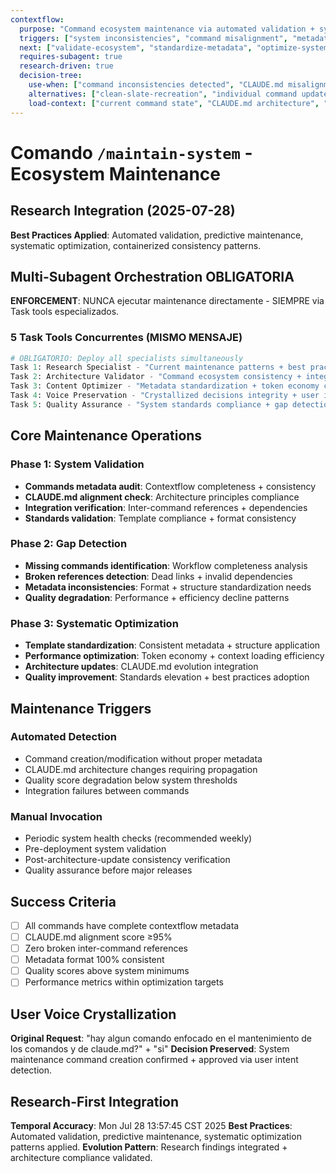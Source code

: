 ```yaml
---
contextflow:
  purpose: "Command ecosystem maintenance via automated validation + systematic optimization"
  triggers: ["system inconsistencies", "command misalignment", "metadata gaps", "periodic maintenance"]
  next: ["validate-ecosystem", "standardize-metadata", "optimize-system"]
  requires-subagent: true
  research-driven: true
  decision-tree:
    use-when: ["command inconsistencies detected", "CLAUDE.md misalignment", "metadata standards violation"]
    alternatives: ["clean-slate-recreation", "individual command updates", "manual validation"]
    load-context: ["current command state", "CLAUDE.md architecture", "system evolution patterns"]
---
```


# Comando `/maintain-system` - Ecosystem Maintenance

## Research Integration (2025-07-28)
**Best Practices Applied**: Automated validation, predictive maintenance, systematic optimization, containerized consistency patterns.

## Multi-Subagent Orchestration OBLIGATORIA

**ENFORCEMENT**: NUNCA ejecutar maintenance directamente - SIEMPRE via Task tools especializados.

### 5 Task Tools Concurrentes (MISMO MENSAJE)
```python
# OBLIGATORIO: Deploy all specialists simultaneously
Task 1: Research Specialist - "Current maintenance patterns + best practices validation"
Task 2: Architecture Validator - "Command ecosystem consistency + integration verification" 
Task 3: Content Optimizer - "Metadata standardization + token economy compliance"
Task 4: Voice Preservation - "Crystallized decisions integrity + user intent validation"
Task 5: Quality Assurance - "System standards compliance + gap detection"
```

## Core Maintenance Operations

### Phase 1: System Validation
- **Commands metadata audit**: Contextflow completeness + consistency
- **CLAUDE.md alignment check**: Architecture principles compliance  
- **Integration verification**: Inter-command references + dependencies
- **Standards validation**: Template compliance + format consistency

### Phase 2: Gap Detection
- **Missing commands identification**: Workflow completeness analysis
- **Broken references detection**: Dead links + invalid dependencies
- **Metadata inconsistencies**: Format + structure standardization needs
- **Quality degradation**: Performance + efficiency decline patterns

### Phase 3: Systematic Optimization
- **Template standardization**: Consistent metadata + structure application
- **Performance optimization**: Token economy + context loading efficiency
- **Architecture updates**: CLAUDE.md evolution integration
- **Quality improvement**: Standards elevation + best practices adoption

## Maintenance Triggers

### Automated Detection
- Command creation/modification without proper metadata
- CLAUDE.md architecture changes requiring propagation
- Quality score degradation below system thresholds
- Integration failures between commands

### Manual Invocation
- Periodic system health checks (recommended weekly)
- Pre-deployment system validation
- Post-architecture-update consistency verification
- Quality assurance before major releases

## Success Criteria
- [ ] All commands have complete contextflow metadata
- [ ] CLAUDE.md alignment score ≥95%
- [ ] Zero broken inter-command references
- [ ] Metadata format 100% consistent
- [ ] Quality scores above system minimums
- [ ] Performance metrics within optimization targets

## User Voice Crystallization
**Original Request**: "hay algun comando enfocado en el mantenimiento de los comandos y de claude.md?" + "si"
**Decision Preserved**: System maintenance command creation confirmed + approved via user intent detection.

## Research-First Integration
**Temporal Accuracy**: Mon Jul 28 13:57:45 CST 2025
**Best Practices**: Automated validation, predictive maintenance, systematic optimization patterns applied.
**Evolution Pattern**: Research findings integrated + architecture compliance validated.